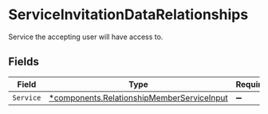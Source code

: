 # ServiceInvitationDataRelationships

Service the accepting user will have access to.


## Fields

| Field                                                                                                   | Type                                                                                                    | Required                                                                                                | Description                                                                                             |
| ------------------------------------------------------------------------------------------------------- | ------------------------------------------------------------------------------------------------------- | ------------------------------------------------------------------------------------------------------- | ------------------------------------------------------------------------------------------------------- |
| `Service`                                                                                               | [*components.RelationshipMemberServiceInput](../../models/components/relationshipmemberserviceinput.md) | :heavy_minus_sign:                                                                                      | N/A                                                                                                     |
